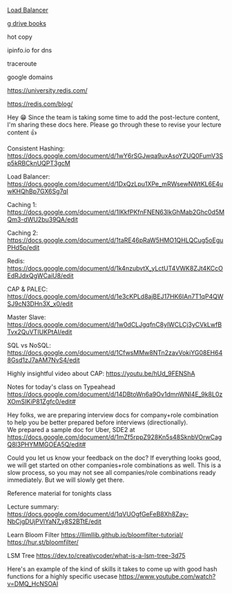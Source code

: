     

[Load Balancer](https://docs.google.com/document/d/1DxQzLpu1XPe_mRWsewNWtKL6E4uwKHQhBp7GX6Sg7qI/edit)


[g drive books](https://drive.google.com/drive/folders/1vNxeaGh376tit16Lo_mu2s9xIUP0vIEU)


hot copy

ipinfo.io for dns 

traceroute

google domains

https://university.redis.com/

https://redis.com/blog/


Hey 😁
Since the team is taking some time to add the post-lecture content, I'm sharing these docs here.
Please go through these to revise your lecture content 👍

Consistent Hashing: https://docs.google.com/document/d/1wY6rSGJwqa9uxAsoYZUQ0FumV3Sp5kRBCknUQPT3gcM

Load Balancer: https://docs.google.com/document/d/1DxQzLpu1XPe_mRWsewNWtKL6E4uwKHQhBp7GX6Sg7qI

Caching 1: https://docs.google.com/document/d/1lKkfPKfnFNEN63lkGhMab2Ghc0d5MQm3-dWU2bu39QA/edit

Caching 2: https://docs.google.com/document/d/1taRE46pRaW5HMO1QHLQCug5oEguPHd5p/edit

Redis: https://docs.google.com/document/d/1k4nzubvtX_yLctUT4VWK8ZJt4KCcOEdRJdxQgWCaiU8/edit

CAP & PALEC: https://docs.google.com/document/d/1e3cKPLd8ajBEJ17HK6IAn7T1qP4QWSJ9cN3DHn3X_x0/edit

Master Slave: https://docs.google.com/document/d/1w0dCLJgqfnC8ylWCLCj3yCVkLwfBTvx2QuVTIUKPtAI/edit

SQL vs NoSQL: https://docs.google.com/document/d/1CfwsMMw8NTn2zavVokiYG08EH648Gsd1zJ7aAM7NvS4/edit


Highly insightful video about CAP: https://youtu.be/hUd_9FENShA

Notes for today's class on Typeahead
https://docs.google.com/document/d/14DBtoWn6a9Ov1dmnWNI4E_9k8L0zXOmSIKiP81Zgfc0/edit#


Hey folks, we are preparing interview docs for company+role combination to help you be better prepared before interviews (directionally).  
We prepared a sample doc for Uber, SDE2 at https://docs.google.com/document/d/1mZf5rppZ928Kn5s48SknbVOrwCagQ8l3PHYMMGOEA5Q/edit#

Could you let us know your feedback on the doc? If everything looks good, we will get started on other companies+role combinations as well. This is a slow process, so you may not see all companies/role combinations ready immediately. But we will slowly get there.

Reference material for tonights class

Lecture summary: https://docs.google.com/document/d/1qVUOgfGeFeB8Xh8Zay-NbCjgDUjPVlYaN7_y8S2BTtE/edit

Learn Bloom Filter
https://llimllib.github.io/bloomfilter-tutorial/
https://hur.st/bloomfilter/

LSM Tree
https://dev.to/creativcoder/what-is-a-lsm-tree-3d75


Here's an example of the kind of skills it takes to come up with good hash functions for a highly specific usecase
https://www.youtube.com/watch?v=DMQ_HcNSOAI